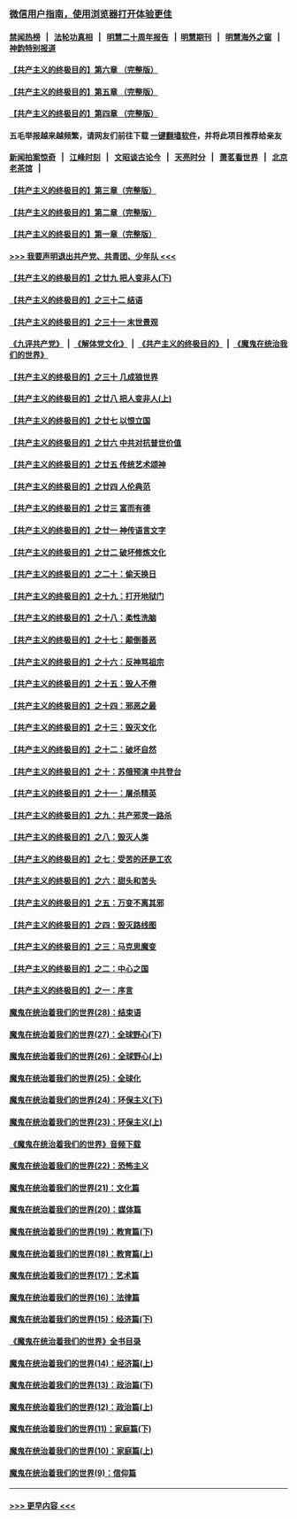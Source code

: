 ### [微信用户指南，使用浏览器打开体验更佳](https://github.com/gfw-breaker/banned-news1/blob/master/indexes/wechat-guide.md?t=0)
#### [禁闻热榜](热点新闻.md?t=0)  &nbsp;&nbsp;|&nbsp;&nbsp; [法轮功真相](https://github.com/gfw-breaker/truth/blob/master/README.md?t=0) &nbsp;&nbsp;|&nbsp;&nbsp; [明慧二十周年报告](https://github.com/gfw-breaker/mh-reports/blob/master/README.md?t=0) &nbsp;&nbsp;|&nbsp;&nbsp;[明慧期刊](https://github.com/gfw-breaker/mh-qikan) &nbsp;&nbsp;|&nbsp;&nbsp; [明慧海外之窗](https://github.com/gfw-breaker/mh-news/blob/master/README.md?t=0) &nbsp;&nbsp;|&nbsp;&nbsp; [神韵特别报道](https://github.com/gfw-breaker/mh-news/blob/master/shenyun.md?t=0)
#### [【共产主义的终极目的】第六章 （完整版）](../pages/nsc422/n11428913.md?t=02092322) 
#### [【共产主义的终极目的】第五章 （完整版）](../pages/nsc422/n11428912.md?t=02092322) 
#### [【共产主义的终极目的】第四章 （完整版）](../pages/nsc422/n11428907.md?t=02092322) 
#### 五毛举报越来越频繁，请网友们前往下载 [一键翻墙软件](https://github.com/gfw-breaker/ssr-accounts)，并将此项目推荐给亲友
#### [新闻拍案惊奇](https://github.com/gfw-breaker/banned-news1/blob/master/pages/link4.md) &nbsp;&nbsp;|&nbsp;&nbsp; [江峰时刻](https://github.com/gfw-breaker/banned-news1/blob/master/pages/link4.md) &nbsp;&nbsp;|&nbsp;&nbsp; [文昭谈古论今](https://github.com/gfw-breaker/banned-news1/blob/master/pages/link4.md) &nbsp;&nbsp;|&nbsp;&nbsp; [天亮时分](https://github.com/gfw-breaker/banned-news1/blob/master/pages/link4.md) &nbsp;&nbsp;|&nbsp;&nbsp; [萧茗看世界](https://github.com/gfw-breaker/banned-news1/blob/master/pages/link4.md) &nbsp;&nbsp;|&nbsp;&nbsp; [北京老茶馆](https://github.com/gfw-breaker/banned-news1/blob/master/pages/link4.md) &nbsp;&nbsp;|&nbsp;&nbsp; 
#### [【共产主义的终极目的】第三章（完整版）](../pages/nsc422/n11428848.md?t=02092322) 
#### [【共产主义的终极目的】第二章（完整版）](../pages/nsc422/n11428831.md?t=02092322) 
#### [【共产主义的终极目的】第一章（完整版）](../pages/nsc422/n11417651.md?t=02092322) 
#### [>>> 我要声明退出共产党、共青团、少年队 <<<](https://github.com/begood0513/goodnews/blob/master/quit/letter.md) 
#### [【共产主义的终极目的】之廿九 把人变非人(下)](../pages/nsc422/n11344140.md?t=02092322) 
#### [【共产主义的终极目的】之三十二 结语](../pages/nsc422/n11360535.md?t=02092322) 
#### [【共产主义的终极目的】之三十一 末世景观](../pages/nsc422/n11351129.md?t=02092322) 
#### [《九评共产党》](https://github.com/begood0513/9ping.md/blob/master/README.md) &nbsp;|&nbsp; [《解体党文化》](../../../../jtdwh.md/blob/master/README.md)  &nbsp;|&nbsp; [《共产主义的终极目的》](../../../../gczydzjmd.md/blob/master/README.md) &nbsp;|&nbsp; [《魔鬼在统治我们的世界》](../../../../mgztzwmdsj.md/blob/master/README.md) 
#### [【共产主义的终极目的】之三十 几成狼世界](../pages/nsc422/n11348280.md?t=02092322) 
#### [【共产主义的终极目的】之廿八 把人变非人(上)](../pages/nsc422/n11340492.md?t=02092322) 
#### [【共产主义的终极目的】之廿七 以恨立国](../pages/nsc422/n11336944.md?t=02092322) 
#### [【共产主义的终极目的】之廿六 中共对抗普世价值](../pages/nsc422/n11324785.md?t=02092322) 
#### [【共产主义的终极目的】之廿五 传统艺术颂神](../pages/nsc422/n11296396.md?t=02092322) 
#### [【共产主义的终极目的】之廿四 人伦典范](../pages/nsc422/n11296397.md?t=02092322) 
#### [【共产主义的终极目的】之廿三 富而有德](../pages/nsc422/n11283598.md?t=02092322) 
#### [【共产主义的终极目的】之廿一 神传语言文字](../pages/nsc422/n11263265.md?t=02092322) 
#### [【共产主义的终极目的】之廿二 破坏修炼文化](../pages/nsc422/n11245728.md?t=02092322) 
#### [【共产主义的终极目的】之二十：偷天换日](../pages/nsc422/n11238846.md?t=02092322) 
#### [【共产主义的终极目的】之十九：打开地狱门](../pages/nsc422/n11206376.md?t=02092322) 
#### [【共产主义的终极目的】之十八：柔性洗脑](../pages/nsc422/n11199994.md?t=02092322) 
#### [【共产主义的终极目的】之十七：颠倒善恶](../pages/nsc422/n11179782.md?t=02092322) 
#### [【共产主义的终极目的】之十六：反神骂祖宗](../pages/nsc422/n11166798.md?t=02092322) 
#### [【共产主义的终极目的】之十五：毁人不倦](../pages/nsc422/n11166792.md?t=02092322) 
#### [【共产主义的终极目的】之十四：邪恶之最](../pages/nsc422/n11150249.md?t=02092322) 
#### [【共产主义的终极目的】之十三：毁灭文化](../pages/nsc422/n11135227.md?t=02092322) 
#### [【共产主义的终极目的】之十二：破坏自然](../pages/nsc422/n11135214.md?t=02092322) 
#### [【共产主义的终极目的】之十：苏俄预演 中共登台](../pages/nsc422/n11118424.md?t=02092322) 
#### [【共产主义的终极目的】之十一：屠杀精英](../pages/nsc422/n11118442.md?t=02092322) 
#### [【共产主义的终极目的】之九：共产邪灵一路杀](../pages/nsc422/n11114139.md?t=02092322) 
#### [【共产主义的终极目的】之八：毁灭人类](../pages/nsc422/n11108503.md?t=02092322) 
#### [【共产主义的终极目的】之七：受苦的还是工农](../pages/nsc422/n11101809.md?t=02092322) 
#### [【共产主义的终极目的】之六：甜头和苦头](../pages/nsc422/n11096971.md?t=02092322) 
#### [【共产主义的终极目的】之五：万变不离其邪](../pages/nsc422/n11091285.md?t=02092322) 
#### [【共产主义的终极目的】之四：毁灭路线图](../pages/nsc422/n11086284.md?t=02092322) 
#### [【共产主义的终极目的】之三：马克思魔变](../pages/nsc422/n11061941.md?t=02092322) 
#### [【共产主义的终极目的】之二：中心之国](../pages/nsc422/n11047728.md?t=02092322) 
#### [【共产主义的终极目的】之一：序言](../pages/nsc422/n11086077.md?t=02092322) 
#### [魔鬼在统治着我们的世界(28)：结束语](../pages/nsc422/n10936246.md?t=02092322) 
#### [魔鬼在统治着我们的世界(27)：全球野心(下)](../pages/nsc422/n10928319.md?t=02092322) 
#### [魔鬼在统治着我们的世界(26)：全球野心(上)](../pages/nsc422/n10900318.md?t=02092322) 
#### [魔鬼在统治着我们的世界(25)：全球化](../pages/nsc422/n10788205.md?t=02092322) 
#### [魔鬼在统治着我们的世界(24)：环保主义(下)](../pages/nsc422/n10695307.md?t=02092322) 
#### [魔鬼在统治着我们的世界(23)：环保主义(上)](../pages/nsc422/n10688613.md?t=02092322) 
#### [《魔鬼在统治着我们的世界》音频下载](../pages/nsc422/n10635553.md?t=02092322) 
#### [魔鬼在统治着我们的世界(22)：恐怖主义](../pages/nsc422/n10614727.md?t=02092322) 
#### [魔鬼在统治着我们的世界(21)：文化篇](../pages/nsc422/n10597706.md?t=02092322) 
#### [魔鬼在统治着我们的世界(20)：媒体篇](../pages/nsc422/n10586579.md?t=02092322) 
#### [魔鬼在统治着我们的世界(19)：教育篇(下)](../pages/nsc422/n10564808.md?t=02092322) 
#### [魔鬼在统治着我们的世界(18)：教育篇(上)](../pages/nsc422/n10526970.md?t=02092322) 
#### [魔鬼在统治着我们的世界(17)：艺术篇](../pages/nsc422/n10499093.md?t=02092322) 
#### [魔鬼在统治着我们的世界(16)：法律篇](../pages/nsc422/n10485969.md?t=02092322) 
#### [魔鬼在统治着我们的世界(15)：经济篇(下)](../pages/nsc422/n10469975.md?t=02092322) 
#### [《魔鬼在统治着我们的世界》全书目录](../pages/nsc422/n10464261.md?t=02092322) 
#### [魔鬼在统治着我们的世界(14)：经济篇(上)](../pages/nsc422/n10457370.md?t=02092322) 
#### [魔鬼在统治着我们的世界(13)：政治篇(下)](../pages/nsc422/n10448270.md?t=02092322) 
#### [魔鬼在统治着我们的世界(12)：政治篇(上)](../pages/nsc422/n10444576.md?t=02092322) 
#### [魔鬼在统治着我们的世界(11)：家庭篇(下)](../pages/nsc422/n10440961.md?t=02092322) 
#### [魔鬼在统治着我们的世界(10)：家庭篇(上)](../pages/nsc422/n10435448.md?t=02092322) 
#### [魔鬼在统治着我们的世界(9)：信仰篇](../pages/nsc422/n10432159.md?t=02092322) 

----
#### [ >>> 更早内容 <<< ](../indexes/nsc422-earlier.md)
